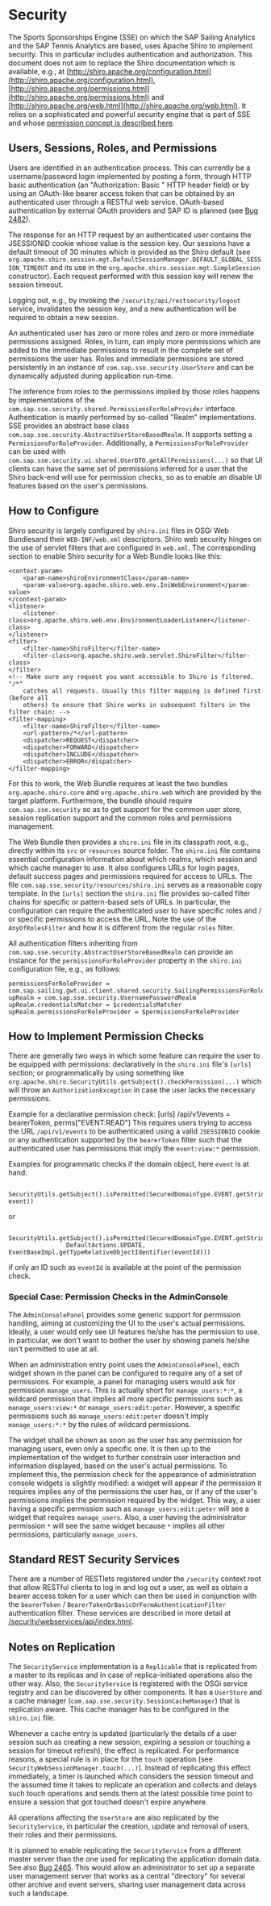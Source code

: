 # Security

The Sports Sponsorships Engine (SSE) on which the SAP Sailing Analytics and the SAP Tennis Analytics are based, uses Apache Shiro to implement security. This in particular includes authentication and authorization. This document does not aim to replace the Shiro documentation which is available, e.g., at [http://shiro.apache.org/configuration.html](http://shiro.apache.org/configuration.html), [http://shiro.apache.org/permissions.html](http://shiro.apache.org/permissions.html) and [http://shiro.apache.org/web.html](http://shiro.apache.org/web.html). It relies on a sophisticated and powerful security engine that is part of SSE and whose [permission concept is described here](permission-concept.md).

## Users, Sessions, Roles, and Permissions

Users are identified in an authentication process. This can currently be a username/password login implemented by posting a form, through HTTP basic authentication (an "Authorization: Basic <some-base64-string>" HTTP header field) or by using an OAuth-like bearer access token that can be obtained by an authenticated user through a RESTful web service. OAuth-based authentication by external OAuth providers and SAP ID is planned (see [Bug 2482](http://bugzilla.sapsailing.com/bugzilla/show_bug.cgi?id=2482)).

The response for an HTTP request by an authenticated user contains the JSESSIONID cookie whose value is the session key. Our sessions have a default timeout of 30 minutes which is provided as the Shiro default (see `org.apache.shiro.session.mgt.DefaultSessionManager.DEFAULT_GLOBAL_SESSION_TIMEOUT` and its use in the `org.apache.shiro.session.mgt.SimpleSession` constructor). Each request performed with this session key will renew the session timeout.

Logging out, e.g., by invoking the `/security/api/restsecurity/logout` service, invalidates the session key, and a new authentication will be required to obtain a new session.

An authenticated user has zero or more roles and zero or more immediate permissions assigned. Roles, in turn, can imply more permissions which are added to the immediate permissions to result in the complete set of permissions the user has. Roles and immediate permissions are stored persistently in an instance of `com.sap.sse.security.UserStore` and can be dynamically adjusted during application run-time.

The inference from roles to the permissions implied by those roles happens by implementations of the `com.sap.sse.security.shared.PermissionsForRoleProvider` interface. Authentication is mainly performed by so-called "Realm" implementations. SSE provides an abstract base class `com.sap.sse.security.AbstractUserStoreBasedRealm`. It supports setting a `PermissionsForRoleProvider`. Additionally, a `PermissionsForRoleProvider` can be used with `com.sap.sse.security.ui.shared.UserDTO.getAllPermissions(...)` so that UI clients can have the same set of permissions inferred for a user that the Shiro back-end will use for permission checks, so as to enable an disable UI features based on the user's permissions.

## How to Configure

Shiro security is largely configured by `shiro.ini` files in OSGi Web Bundlesand their `WEB-INF/web.xml` descriptors. Shiro web security hinges on the use of servlet filters that are configured in `web.xml`. The corresponding section to enable Shiro security for a Web Bundle looks like this:

	<context-param>
		<param-name>shiroEnvironmentClass</param-name>
		<param-value>org.apache.shiro.web.env.IniWebEnvironment</param-value>
	</context-param>
	<listener>
		<listener-class>org.apache.shiro.web.env.EnvironmentLoaderListener</listener-class>
	</listener>
	<filter>
		<filter-name>ShiroFilter</filter-name>
		<filter-class>org.apache.shiro.web.servlet.ShiroFilter</filter-class>
	</filter>
	<!-- Make sure any request you want accessible to Shiro is filtered. "/*" 
		catches all requests. Usually this filter mapping is defined first (before all 
		others) to ensure that Shiro works in subsequent filters in the filter chain: -->
	<filter-mapping>
		<filter-name>ShiroFilter</filter-name>
		<url-pattern>/*</url-pattern>
		<dispatcher>REQUEST</dispatcher>
		<dispatcher>FORWARD</dispatcher>
		<dispatcher>INCLUDE</dispatcher>
		<dispatcher>ERROR</dispatcher>
	</filter-mapping>

For this to work, the Web Bundle requires at least the two bundles `org.apache.shiro.core` and `org.apache.shiro.web` which are provided by the target platform. Furthermore, the bundle should require `com.sap.sse.security` so as to get support for the common user store, session replication support and the common roles and permissions management.

The Web Bundle then provides a `shiro.ini` file in its classpath root, e.g., directly within its `src` or `resources` source folder. The `shiro.ini` file contains essential configuration information about which realms, which session and which cache manager to use. It also configures URLs for login pages, default success pages and permissions required for access to URLs. The file `com.sap.sse.security/resources/shiro.ini` serves as a reasonable copy template. In the `[urls]` section the `shiro.ini` flie provides so-called filter chains for specific or pattern-based sets of URLs. In particular, the configuration can require the authenticated user to have specific roles and / or specific permissions to access the URL. Note the use of the `AnyOfRolesFilter` and how it is different from the regular `roles` filter.

All authentication filters inheriting from `com.sap.sse.security.AbstractUserStoreBasedRealm` can provide an instance for the `permissionsForRoleProvider` property in the `shiro.ini` configuration file, e.g., as follows:

    permissionsForRoleProvider = com.sap.sailing.gwt.ui.client.shared.security.SailingPermissionsForRoleProvider
    upRealm = com.sap.sse.security.UsernamePasswordRealm
    upRealm.credentialsMatcher = $credentialsMatcher
    upRealm.permissionsForRoleProvider = $permissionsForRoleProvider

## How to Implement Permission Checks

There are generally two ways in which some feature can require the user to be equipped with permissions: declaratively in the `shiro.ini` file's `[urls]` section; or programmatically by using something like ``org.apache.shiro.SecurityUtils.getSubject().checkPermission(...)`` which will throw an `AuthorizationException` in case the user lacks the necessary permissions.

Example for a declarative permission check:
    [urls]
    /api/v1/events = bearerToken, perms["EVENT:READ"]
This requires users trying to access the URL `/api/v1/events` to be authenticated using a valid `JSESSIONID` cookie or any authentication supported by the `bearerToken` filter such that the authenticated user has permissions that imply the `event:view:*` permission.

Examples for programmatic checks if the domain object, here ``event`` is at hand:

```
    SecurityUtils.getSubject().isPermitted(SecuredDomainType.EVENT.getStringPermissionForObject(DefaultActions.READ, event))
```

or

```
    SecurityUtils.getSubject().isPermitted(SecuredDomainType.EVENT.getStringPermissionForTypeRelativeIdentifier(
                DefaultActions.UPDATE, EventBaseImpl.getTypeRelativeObjectIdentifier(eventId)))
```

if only an ID such as ``eventId`` is available at the point of the permission check.

### Special Case: Permission Checks in the AdminConsole

The `AdminConsolePanel` provides some generic support for permission handling, aiming at customizing the UI to the user's actual permissions. Ideally, a user would only see UI features he/she has the permission to use. In particular, we don't want to bother the user by showing panels he/she isn't permitted to use at all.

When an administration entry point uses the `AdminConsolePanel`, each widget shown in the panel can be configured to require any of a set of permissions. For example, a panel for managing users would ask for permission `manage_users`. This is actually short for `manage_users:*:*`, a wildcard permission that implies all more specific permissions such as `manage_users:view:*` or `manage_users:edit:peter`. However, a specific permissions such as `manage_users:edit:peter` doesn't imply `manage_users:*:*` by the rules of wildcard permissions.

The widget shall be shown as soon as the user has any permission for managing users, even only a specific one. It is then up to the implementation of the widget to further constrain user interaction and information displayed, based on the user's actual permissions. To implement this, the permission check for the appearance of administration console widgets is slightly modified: a widget will appear if the permission it requires implies any of the permissions the user has, or if any of the user's permissions implies the permission required by the widget. This way, a user having a specific permission such as `manage_users:edit:peter` will see a widget that requires `manage_users`. Also, a user having the administrator permission `*` will see the same widget because `*` implies all other permissions, particularly `manage_users`.

## Standard REST Security Services

There are a number of RESTlets registered under the `/security` context root that allow RESTful clients to log in and log out a user, as well as obtain a bearer access token for a user which can then be used in conjunction with the `bearerToken` / `BearerTokenOrBasicOrFormAuthenticationFilter` authentication filter. These services are described in more detail at [/security/webservices/api/index.html](http://sapsailing.com/security/webservices/api/index.html).

## Notes on Replication

The `SecurityService` implementation is a `Replicable` that is replicated from a master to its replicas and in case of replica-initiated operations also the other way. Also, the `SecurityService` is registered with the OSGi service registry and can be discovered by other components. It has a `UserStore` and a cache manager (`com.sap.sse.security.SessionCacheManager`) that is replication aware. This cache manager has to be configured in the `shiro.ini` file.

Whenever a cache entry is updated (particularly the details of a user session such as creating a new session, expiring a session or touching a session for timeout refresh), the effect is replicated. For performance reasons, a special rule is in place for the `touch` operation (see `SecurityWebSessionManager.touch(...)`). Instead of replicating this effect immediately, a timer is launched which considers the session timeout and the assumed time it takes to replicate an operation and collects and delays such touch operations and sends them at the latest possible time point to ensure a session that got touched doesn't expire anywhere.

All operations affecting the `UserStore` are also replicated by the `SecurityService`, in particular the creation, update and removal of users, their roles and their permissions.

It is planned to enable replicating the `SecurityService` from a different master server than the one used for replicating the application domain data. See also [Bug 2465](http://bugzilla.sapsailing.com/bugzilla/show_bug.cgi?id=2465). This would allow an administrator to set up a separate user management server that works as a central "directory" for several other archive and event servers, sharing user management data across such a landscape.